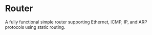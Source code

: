 # Router
A fully functional simple router supporting Ethernet, ICMP, IP, and ARP protocols using static routing.
